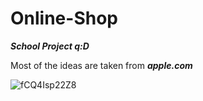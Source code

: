 # Online-Shop

***School Project q:D***

Most of the ideas are taken from 	***apple.com***

![fCQ4Isp22Z8](https://user-images.githubusercontent.com/98963081/177787708-2b12c601-ee8c-47d3-8ac5-09d5f5a69561.jpg)
